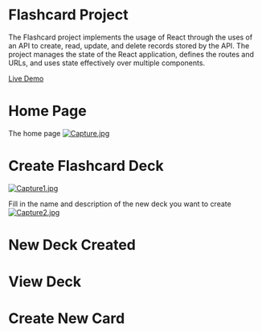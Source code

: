# Flashcard Project
The Flashcard project implements the usage of React through the uses of an API to create, read, update, and delete records stored by the API. The project manages the state of the React application, defines the routes and URLs, and uses state effectively over multiple components.

[Live Demo](https://flashcards-ten.vercel.app/decks/new)

# Home Page
The home page 
[![Capture.jpg](https://i.postimg.cc/L5JfTX20/Capture.jpg)](https://postimg.cc/K3yRcmKn)

# Create Flashcard Deck

[![Capture1.jpg](https://i.postimg.cc/tTMnYjWd/Capture1.jpg)](https://postimg.cc/S2cxvHZj)

Fill in the name and description of the new deck you want to create
[![Capture2.jpg](https://i.postimg.cc/13vvJgQy/Capture2.jpg)](https://postimg.cc/TKWjP31s)
# New Deck Created

# View Deck

# Create New Card


